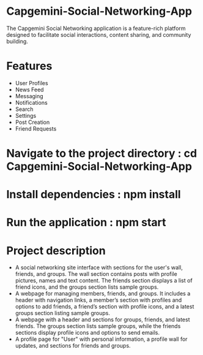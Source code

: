 # Capgemini-Social-Networking-App
The Capgemini Social Networking application is a feature-rich platform designed to facilitate social interactions, content sharing, and community building.
# Features
- User Profiles
- News Feed
- Messaging
- Notifications
- Search
- Settings
- Post Creation
- Friend Requests
# Navigate to the project directory : cd Capgemini-Social-Networking-App
# Install dependencies : npm install
# Run the application : npm start
# Project description 
- A social networking site interface with sections for the user's wall, friends, and groups. The wall section contains posts with profile pictures, names and text content. The friends section displays a list of friend icons, and the groups section lists sample groups.
- A webpage for managing members, friends, and groups. It includes a header with navigation links, a member’s section with profiles and options to add friends, a friend’s section with profile icons, and a latest groups section listing sample groups.
- A webpage with a header and sections for groups, friends, and latest friends. The groups section lists sample groups, while the friends sections display profile icons and options to send emails.
- A profile page for "User" with personal information, a profile wall for updates, and sections for friends and groups.


 
